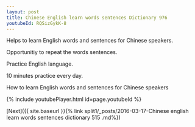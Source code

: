 ```yaml
---
layout: post
title: Chinese English learn words sentences Dictionary 976 
youtubeId: RQSizGykK-8
---
```

 
 
Helps to learn English words and sentences for Chinese speakers.

Opportunitiy to repeat the words sentences. 

Practice English language. 
 
10 minutes practice every day. 
 
How to learn English words and sentences for Chinese speakers 
 
{% include youtubePlayer.html id=page.youtubeId %}
 
 
[Next]({{ site.baseurl }}{% link  split1/_posts/2016-03-17-Chinese english learn words sentences dictionary 515 .md%})
 
